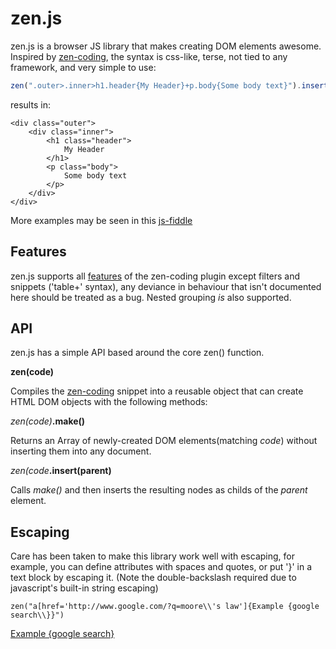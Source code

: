 zen.js
======

zen.js is a browser JS library that makes creating DOM elements awesome.  Inspired by [zen-coding](https://code.google.com/p/zen-coding/), the syntax is css-like, terse, not tied to any framework, and very simple to use:

```js
zen(".outer>.inner>h1.header{My Header}+p.body{Some body text}").insert([DOM element]);
```

results in:

```
<div class="outer">
	<div class="inner">
		<h1 class="header">
			My Header
		</h1>
		<p class="body">
			Some body text
		</p>
	</div>
</div>
```

More examples may be seen in this [js-fiddle](http://jsfiddle.net/xLJY8/1/)

Features
-----

zen.js supports all [features](https://code.google.com/p/zen-coding/wiki/ZenHTMLSelectorsEn) of the zen-coding plugin except filters and snippets ('table+' syntax), any deviance in behaviour that isn't documented here should be treated as a bug.  Nested grouping *is* also supported.

API
---

zen.js has a simple API based around the core zen() function.

**zen(code)**

Compiles the [zen-coding](https://code.google.com/p/zen-coding/) snippet into a reusable object that can create HTML DOM objects with the following methods:

_zen(code)_**.make()**

Returns an Array of newly-created DOM elements(matching _code_) without inserting them into any document.

_zen(code_**.insert(parent)**

Calls _make()_ and then inserts the resulting nodes as childs of the _parent_ element.

Escaping
---

Care has been taken to make this library work well with escaping, for example, you can define attributes with spaces and quotes, or put '}' in a text block by escaping it.  (Note the double-backslash required due to javascript's built-in string escaping)

```
zen("a[href='http://www.google.com/?q=moore\\'s law']{Example {google search\\}}")
```

<a href="http://www.google.com/?q=moore's law">Example {google search}</a>
